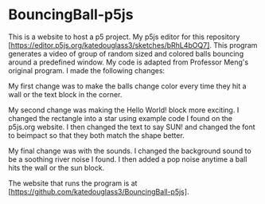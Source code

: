 # BouncingBall-p5js
This is a website to host a p5 project. My p5js editor for this repository
[https://editor.p5js.org/katedouglass3/sketches/bRhL4bOQ7]. This program generates a video of group of random
sized and colored balls bouncing around a predefined window. My code is adapted from Professor Meng's original program.
I made the following changes:

  My first change was to make the balls change color every time they hit a wall or the text block in the corner.

  My second change was making the Hello World! block more exciting. I changed the rectangle into a star using 
  example code I found on the p5js.org website. I then changed the text to say SUN! and changed the font to beimpact so
  that they both match the shape better.
 
  My final change was with the sounds. I changed the background sound to be a soothing river noise I found. I then added a pop
  noise anytime a ball hits the wall or the sun block.
  
The website that runs the program is at [https://github.com/katedouglass3/BouncingBall-p5js].
